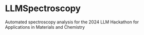 # LLMSpectroscopy
Automated spectroscopy analysis for the 2024 LLM Hackathon for Applications in Materials and Chemistry
